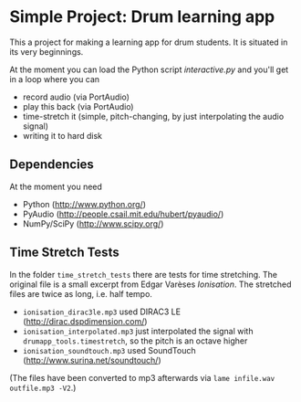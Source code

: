 # Simple Project: Drum learning app

This a project for making a learning app for drum students. It is situated in its very beginnings.

At the moment you can load the Python script *interactive.py* and you'll get in a loop where you can
- record audio (via PortAudio)
- play this back (via PortAudio)
- time-stretch it (simple, pitch-changing, by just interpolating the audio signal)
- writing it to hard disk

## Dependencies
At the moment you need
- Python (http://www.python.org/)
- PyAudio (http://people.csail.mit.edu/hubert/pyaudio/)
- NumPy/SciPy (http://www.scipy.org/)

## Time Stretch Tests
In the folder `time_stretch_tests` there are tests for time stretching. The original file is a small excerpt from Edgar Varèses *Ionisation*. The stretched files are twice as long, i.e. half tempo.
- `ionisation_dirac3le.mp3` used DIRAC3 LE (http://dirac.dspdimension.com/)
- `ionisation_interpolated.mp3` just interpolated the signal with `drumapp_tools.timestretch`, so the pitch is an octave higher
- `ionisation_soundtouch.mp3` used SoundTouch (http://www.surina.net/soundtouch/)

(The files have been converted to mp3 afterwards via `lame infile.wav outfile.mp3 -V2`.)
